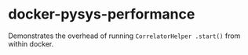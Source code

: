 # docker-pysys-performance

Demonstrates the overhead of running `CorrelatorHelper .start()` from within docker.

